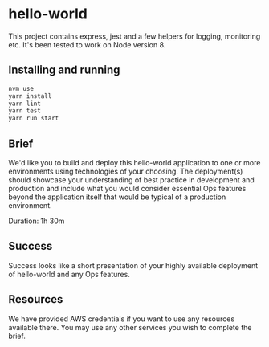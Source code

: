 # hello-world

This project contains express, jest and a few helpers for logging, monitoring etc. It's been tested to work on Node version 8.

## Installing and running

```sh
nvm use
yarn install
yarn lint
yarn test
yarn run start
```

## Brief

We'd like you to build and deploy this hello-world application to one or more environments using technologies of your choosing. The deployment(s) should showcase your understanding of best practice in development and production and include what you would consider essential Ops features beyond the application itself that would be typical of a production environment.

Duration: 1h 30m

## Success

Success looks like a short presentation of your highly available deployment of hello-world and any Ops features.

## Resources

We have provided AWS credentials if you want to use any resources available there. You may use any other services you wish to complete the brief.
